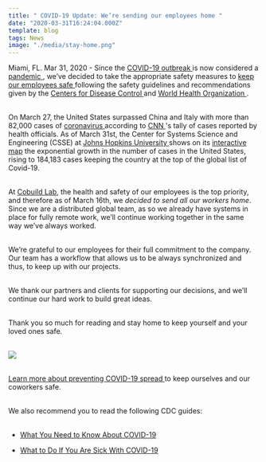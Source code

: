 ```yaml
---
title: " COVID-19 Update: We’re sending our employees home "
date: "2020-03-31T16:24:04.000Z"
template: blog
tags: News
image: "./media/stay-home.png"
---
```


Miami, FL. Mar 31, 2020 - Since the <a target="_blank" href="https://www.paho.org/hq/index.php?option=com_content&view=article&id=15756&Itemid=4206&lang=en/"> COVID-19 outbreak </a> is now considered a <a target="_blank" href="https://www.livescience.com/pandemic.html"> pandemic </a>, we’ve decided to take the appropriate safety measures to <a target="_blank" href="https://cobuildlab.com/blog/covid-19-update-keeping-our-employees-safe/"> keep our employees safe </a> following the safety guidelines and recommendations given by the <a target="_blank" href="https://www.cdc.gov/coronavirus/2019-nCoV/summary.html/"> Centers for Disease Control </a> and <a target="_blank" href="https://www.who.int/emergencies/diseases/novel-coronavirus-2019"> World Health Organization </a>. <br> </br>

On March 27, the United States surpassed China and Italy with more than 82,000 cases of <a target="_blank" href="https://www.cnn.com/specials/world/coronavirus-outbreak-intl-hnk">  coronavirus </a> according to <a target="_blank" href="https://edition.cnn.com/2020/03/26/health/coronavirus-thousand-deaths-thursday/index.html">  CNN </a>'s tally of cases reported by health officials. As of March 31st,  the Center for Systems Science and Engineering (CSSE) at <a target="_blank" href="https://coronavirus.jhu.edu/">  Johns Hopkins University </a> shows on its <a target="_blank" href="https://coronavirus.jhu.edu/map.html"> interactive map</a> the exponential growth in the number of cases in the United States, rising to 184,183 cases keeping the country at the top of the global list of Covid-19. <br> </br>

At <a target="_blank" href="https://cobuildlab.com/"> Cobuild Lab</a>, the health and safety of our employees is the top priority, and therefore as of March 16th, we *decided to send all our workers home*.  Since we are a distributed global team, as so we already have systems in place for fully remote work, we’ll continue working together in the same way we’ve always worked. <br> </br>

We’re grateful to our employees for their full commitment to the company. Our team has a workflow that allows us to be always synchronized and thus, to keep up with our projects. <br> </br>

We thank our partners and clients for supporting our decisions, and we’ll continue our hard work to build great ideas. <br> </br>

Thank you so much for reading and stay home to keep yourself and your loved ones safe. <br> </br>

<img src="./media/diseño1.png"> <br> </br>

<a target="_blank" href="https://www.cdc.gov/coronavirus/2019-ncov/community/index.html"> Learn more about preventing COVID-19 spread </a> to keep ourselves and our coworkers safe. <br> </br>

We also recommend you to read the following CDC guides:<br> </br>

* <a target="_blank" href="https://www.cdc.gov/coronavirus/2019-ncov/downloads/2019-ncov-factsheet.pdf"> What You Need to Know About COVID-19 </a>

* <a target="_blank" href="https://www.cdc.gov/coronavirus/2019-ncov/downloads/sick-with-2019-nCoV-fact-sheet.pdf"> What to Do If You Are Sick With COVID-19 </a>
